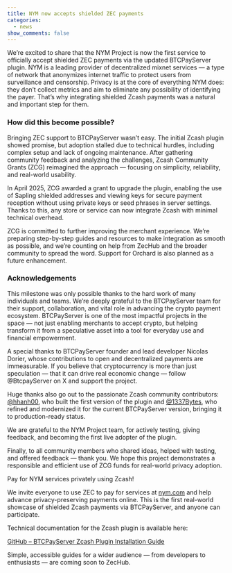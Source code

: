 ```yaml
---
title: NYM now accepts shielded ZEC payments
categories:
  - news
show_comments: false
---
```

We’re excited to share that the NYM Project is now the first service to officially accept shielded ZEC payments via the updated BTCPayServer plugin. NYM is a leading provider of decentralized mixnet services — a type of network that anonymizes internet traffic to protect users from surveillance and censorship. Privacy is at the core of everything NYM does: they don’t collect metrics and aim to eliminate any possibility of identifying the payer. That’s why integrating shielded Zcash payments was a natural and important step for them.

### How did this become possible?

Bringing ZEC support to BTCPayServer wasn’t easy. The initial Zcash plugin showed promise, but adoption stalled due to technical hurdles, including complex setup and lack of ongoing maintenance. After gathering community feedback and analyzing the challenges, Zcash Community Grants (ZCG) reimagined the approach — focusing on simplicity, reliability, and real-world usability.

In April 2025, ZCG awarded a grant to upgrade the plugin, enabling the use of Sapling shielded addresses and viewing keys for secure payment reception without using private keys or seed phrases in server settings. Thanks to this, any store or service can now integrate Zcash with minimal technical overhead.

ZCG is committed to further improving the merchant experience. We’re preparing step-by-step guides and resources to make integration as smooth as possible, and we’re counting on help from ZecHub and the broader community to spread the word. Support for Orchard is also planned as a future enhancement.

### Acknowledgements

This milestone was only possible thanks to the hard work of many individuals and teams. We’re deeply grateful to the BTCPayServer team for their support, collaboration, and vital role in advancing the crypto payment ecosystem. BTCPayServer is one of the most impactful projects in the space — not just enabling merchants to accept crypto, but helping transform it from a speculative asset into a tool for everyday use and financial empowerment.

A special thanks to BTCPayServer founder and lead developer Nicolas Dorier, whose contributions to open and decentralized payments are immeasurable. If you believe that cryptocurrency is more than just speculation — that it can drive real economic change — follow @BtcpayServer on X and support the project.

Huge thanks also go out to the passionate Zcash community contributors: [@hhanh00](https://x.com/hhanh00), who built the first version of the plugin and [@1337Bytes](https://x.com/1337Bytes), who refined and modernized it for the current BTCPayServer version, bringing it to production-ready status.

We are grateful to the NYM Project team, for actively testing, giving feedback, and becoming the first live adopter of the plugin.

Finally, to all community members who shared ideas, helped with testing, and offered feedback — thank you. We hope this project demonstrates a responsible and efficient use of ZCG funds for real-world privacy adoption.

Pay for NYM services privately using Zcash!

We invite everyone to use ZEC to pay for services at [nym.com](https://nym.com/) and help advance privacy-preserving payments online. This is the first real-world showcase of shielded Zcash payments via BTCPayServer, and anyone can participate.

Technical documentation for the Zcash plugin is available here:

[GitHub – BTCPayServer Zcash Plugin Installation Guide](https://github.com/btcpay-zcash/btcpayserver-zcash-plugin/blob/master/docs/installation.md)

Simple, accessible guides for a wider audience — from developers to enthusiasts — are coming soon to ZecHub.
